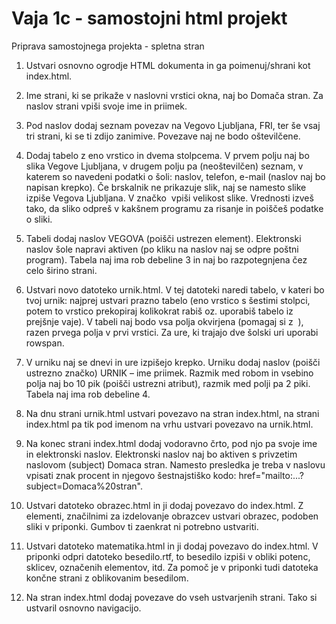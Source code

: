 # Vaja 1c - samostojni html projekt

Priprava samostojnega projekta - spletna stran

1. Ustvari osnovno ogrodje HTML dokumenta in ga poimenuj/shrani kot index.html.
2. Ime strani, ki se prikaže v naslovni vrstici okna, naj bo Domača stran. Za naslov strani vpiši svoje ime in priimek.

3. Pod naslov dodaj seznam povezav na Vegovo Ljubljana, FRI, ter še vsaj tri strani, ki se ti zdijo zanimive. Povezave naj ne bodo oštevilčene.

4. Dodaj tabelo z eno vrstico in dvema stolpcema. V prvem polju naj bo slika Vegove Ljubljana, v drugem polju pa (neoštevilčen) seznam, v katerem so navedeni podatki o šoli: naslov, telefon, e-mail (naslov naj bo napisan krepko). Če brskalnik ne prikazuje slik, naj se namesto slike izpiše Vegova Ljubljana. V značko <img> vpiši velikost slike. Vrednosti izveš tako, da sliko odpreš v kakšnem programu za risanje in poiščeš podatke o sliki.

5. Tabeli dodaj naslov VEGOVA (poišči ustrezen element). Elektronski naslov šole napravi aktiven (po kliku na naslov naj se odpre poštni program). Tabela naj ima rob debeline 3 in naj bo razpotegnjena čez celo širino strani.

6. Ustvari novo datoteko urnik.html. V tej datoteki naredi tabelo, v kateri bo tvoj urnik: najprej ustvari prazno tabelo (eno vrstico s šestimi stolpci, potem to vrstico prekopiraj kolikokrat rabiš oz. uporabiš tabelo iz prejšnje vaje). V tabeli naj bodo vsa polja okvirjena (pomagaj si z &nbsp;), razen prvega polja v prvi vrstici. Za ure, ki trajajo dve šolski uri uporabi rowspan.

7. V urniku naj se dnevi in ure izpišejo krepko. Urniku dodaj naslov (poišči ustrezno značko) URNIK – ime priimek. Razmik med robom in vsebino polja naj bo 10 pik (poišči ustrezni atribut), razmik med polji pa 2 piki. Tabela naj ima rob debeline 4.

8. Na dnu strani urnik.html ustvari povezavo na stran index.html, na strani index.html pa tik pod imenom na vrhu ustvari povezavo na urnik.html.

9. Na konec strani index.html dodaj vodoravno črto, pod njo pa svoje ime in elektronski naslov. Elektronski naslov naj bo aktiven s privzetim naslovom (subject) Domaca stran. Namesto presledka je treba v naslovu vpisati znak procent in njegovo šestnajstiško kodo: href="mailto:...?subject=Domaca%20stran".

10. Ustvari datoteko obrazec.html in ji dodaj povezavo do index.html. Z elementi, značilnimi za izdelovanje obrazcev ustvari obrazec, podoben sliki v priponki. Gumbov ti zaenkrat ni potrebno ustvariti.

11. Ustvari datoteko matematika.html in ji dodaj povezavo do index.html. V priponki odpri datoteko besedilo.rtf, to besedilo izpiši v obliki potenc, sklicev, označenih elementov, itd. Za pomoč je v priponki tudi datoteka končne strani z oblikovanim besedilom.

12. Na stran index.html dodaj povezave do vseh ustvarjenih strani. Tako si ustvaril osnovno navigacijo.
